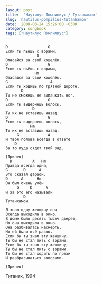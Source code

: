 ```yaml
---
layout: post
title:  'Наутилус Помпилиус / Тутанхамон'
slug: 'nautilus-pompilius-tutanhamon'
date:  2008-03-24 15:26:00 +0300
category: songbook
tags: ["Наутилус Помпилиус"]
---
```


	D                  G
	Если ты пьёшь с ворами,
		          D
	Опасайся за свой кошелёк.
	D                  G
	Если ты пьёшь с ворами,
		         Hm
	Опасайся за свой кошелёк.
	G                   A
	Если ты ходишь по грязной дороге,
		   D
	Ты не сможешь не выпачкать ног.
	D                  G
	Если ты выдернешь волосы,
		        D
	Ты их не вставишь назад.
	D                  G
	Если ты выдернешь волосы,
		       Hm
	Ты их не вставишь назад.
		 G             A
	И твоя голова всегда в ответе 
		D
	За то куда сядет твой зад.

	[Припев]
	  D         A   Hm
	Правда всегда одна,
	G       D      A
	Это сказал фараон.
	D      A      Hm
	Он был очень умён
		 G     D      A
	И за это его называли
		    D
	Тутанхамон.

	Я знал одну женщину она 
	Всегда выходила в окно.
	В доме было десять тысяч дверей,
	Но она выходила в окно.
	Она разбивалась насмерть,
	Но ей было всё равно.
	Если бы ты знал эту женщину,
	Ты бы не стал пить с ворами.
	Если бы ты знал эту женщину,
	Ты бы не стал пить с ворами.
	Ты бы не стал ходить по грязи
	И разбрасываться волосами.

	[Припев]

Титаник, 1994


